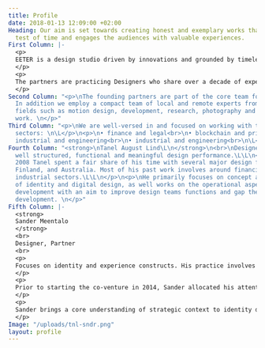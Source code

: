 ```yaml
---
title: Profile
date: 2018-01-13 12:09:00 +02:00
Heading: Our aim is set towards creating honest and exemplary works that stands the
  test of time and engages the audiences with valuable experiences.
First Column: |-
  <p>
  EETER is a design studio driven by innovations and grounded by timeless design principles. We cultivate enjoyable work experiences by forming straightforward relationships rooted in responsibility and transparency.
  </p>
  <p>
  The partners are practicing Designers who share over a decade of experience in working with startups and open-source projects to Global 500 companies.
  </p>
Second Column: "<p>\nThe founding partners are part of the core team for every project.
  In addition we employ a compact team of local and remote experts from different
  fields such as motion design, development, research, photography and production
  work. \n</p>"
Third Column: "<p>\nWe are well-versed in and focused on working with the following
  sectors: \n\L</p>\n<p>\n• finance and legal<br>\n• blockchain and privacy<br>\n•
  industrial and engineering<br>\n• industrial and engineering<br>\n\L</p>"
Fourth Column: "<strong>\nTanel August Lind\L\n</strong>\n<br>\nDesigner, Partner\L\L\n<br>\n<p>\nAdvocates
  well structured, functional and meaningful design performance.\L\L\n</p>\n<p>\nSince
  2008 Tanel spent a fair share of his time with several major design firms in Estonia,
  Finland, and Australia. Most of his past work involves around financial, tech and
  industrial sectors.\L\L\n</p>\n<p>\nHe primarily focuses on concept and design direction
  of identity and digital design, as well works on the operational aspects of product
  development with an aim to improve design teams functions and gap the bridge between
  development. \n</p>"
Fifth Column: |-
  <strong>
  Sander Meentalo 
  </strong>
  <br>
  Designer, Partner  
  <br>
  <p>
  Focuses on identity and experience constructs. His practice involves trinity of semiology, gestalt psychology and heuristics.  
  </p>
  <p>
  Prior to starting the co-venture in 2014, Sander allocated his attention to a leading design agency in Estonia. Aside a succesful freelance career, he has also co-founded and directed a quality music festival in the region.  
  </p>
  <p>
  Sander brings a core understanding of strategic context to identity design. He holds an indispensable combination of strong capacity for concepting, design principles and engineering know-how for digital outputs.
  </p>
Image: "/uploads/tnl-sndr.png"
layout: profile
---
```


